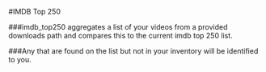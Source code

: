 #IMDB Top 250

###imdb_top250 aggregates a list of your videos from a provided downloads path and compares this to the 
current imdb top 250 list. 

###Any that are found on the list but not in your inventory will be identified to you.

